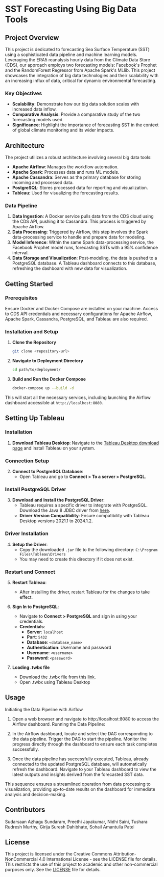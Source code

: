 
# SST Forecasting Using Big Data Tools

## Project Overview

This project is dedicated to forecasting Sea Surface Temperature (SST) using a sophisticated data pipeline and machine learning models. Leveraging the ERA5 reanalysis hourly data from the Climate Data Store (CDS), our approach employs two forecasting models: Facebook's Prophet and the RandomForest Regressor from Apache Spark's MLlib. This project showcases the integration of big data technologies and their scalability with an increasing influx of data, critical for dynamic environmental forecasting.

### Key Objectives

- **Scalability**: Demonstrate how our big data solution scales with increased data inflow.
- **Comparative Analysis**: Provide a comparative study of the two forecasting models used.
- **Significance**: Highlight the importance of forecasting SST in the context of global climate monitoring and its wider impacts.

## Architecture

The project utilizes a robust architecture involving several big data tools:
- **Apache Airflow**: Manages the workflow automation.
- **Apache Spark**: Processes data and runs ML models.
- **Apache Cassandra**: Serves as the primary database for storing incoming and processed data.
- **PostgreSQL**: Stores processed data for reporting and visualization.
- **Tableau**: Used for visualizing the forecasting results.

### Data Pipeline

1. **Data Ingestion**: A Docker service pulls data from the CDS cloud using the CDS API, pushing it to Cassandra. This process is triggered by Apache Airflow.
2. **Data Processing**: Triggered by Airflow, this step involves the Spark data-processing service to handle and prepare data for modeling.
3. **Model Inference**: Within the same Spark data-processing service, the Facebook Prophet model runs, forecasting SSTs with a 95% confidence interval.
4. **Data Storage and Visualization**: Post-modeling, the data is pushed to a PostgreSQL database. A Tableau dashboard connects to this database, refreshing the dashboard with new data for visualization.

## Getting Started

### Prerequisites

Ensure Docker and Docker Compose are installed on your machine. Access to CDS API credentials and necessary configurations for Apache Airflow, Apache Spark, Cassandra, PostgreSQL, and Tableau are also required.

### Installation and Setup

1. **Clone the Repository**
   ```bash
   git clone <repository-url>
   ```

2. **Navigate to Deployment Directory**
   ```bash
   cd path/to/deployment/
   ```

3. **Build and Run the Docker Compose**
   ```bash
   docker-compose up --build -d
   ```

This will start all the necessary services, including launching the Airflow dashboard accessible at `http://localhost:8080`.

## Setting Up Tableau

### Installation
1. **Download Tableau Desktop**: Navigate to the [Tableau Desktop download page](https://www.tableau.com/products/desktop) and install Tableau on your system.

### Connection Setup
2. **Connect to PostgreSQL Database**:
   - Open Tableau and go to **Connect > To a server > PostgreSQL**.

### Install PostgreSQL Driver
3. **Download and Install the PostgreSQL Driver**:
   - Tableau requires a specific driver to integrate with PostgreSQL. Download the Java 8 JDBC driver from [here](https://jdbc.postgresql.org/download/).
   - **Driver Version Compatibility**: Ensure compatibility with Tableau Desktop versions 2021.1 to 2024.1.2.

### Driver Installation
4. **Setup the Driver**:
   - Copy the downloaded `.jar` file to the following directory: `C:\Program Files\Tableau\Drivers`
   - You may need to create this directory if it does not exist.

### Restart and Connect
5. **Restart Tableau**:
   - After installing the driver, restart Tableau for the changes to take effect.

6. **Sign In to PostgreSQL**:
   - Navigate to **Connect > PostgreSQL** and sign in using your credentials.
   - **Credentials**:
     - **Server**: `localhost`
     - **Port**: `5432`
     - **Database**: `<database_name>`
     - **Authentication**: Username and password
     - **Username**: `<username>`
     - **Password**: `<password>`
7. **Loading .twbx file**
    - Download the .twbx file from this [link](https://public.tableau.com/app/profile/nidhi.saini/viz/SST_Dashboard/SSTdashboard?publish=yes ).
    - Open .twbx using Tableau Desktop

## Usage

Initiating the Data Pipeline with Airflow

1. Open a web browser and navigate to http://localhost:8080 to access the Airflow dashboard.
Running the Data Pipeline:

2. In the Airflow dashboard, locate and select the DAG corresponding to the data pipeline. Trigger the DAG to start the pipeline. Monitor the progress directly through the dashboard to ensure each task completes successfully.

3. Once the data pipeline has successfully executed, Tableau, already connected to the updated PostgreSQL database, will automatically refresh the dashboard. Navigate to your Tableau dashboard to view the latest outputs and insights derived from the forecasted SST data.

This sequence ensures a streamlined operation from data processing to visualization, providing up-to-date results on the dashboard for immediate analysis and decision-making.

## Contributors

Sudarsaan Azhagu Sundaram, Preethi Jayakumar, Nidhi Saini, Tushara Rudresh Murthy, Girija Suresh Dahibhate, Sohail Amantulla Patel

## License

This project is licensed under the Creative Commons Attribution-NonCommercial 4.0 International License - see the LICENSE file for details. This restricts the use of this project to academic and other non-commercial purposes only.
See the [LICENSE](LICENSE.md) file for details.
